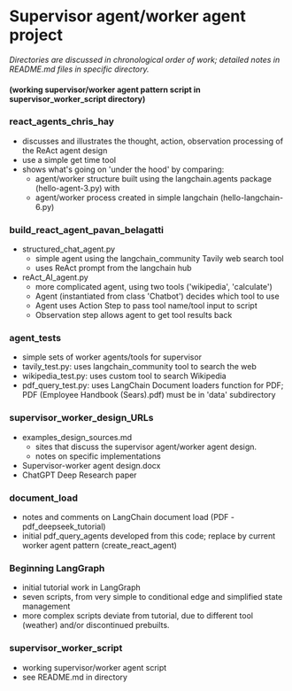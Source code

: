 # Supervisor agent/worker agent project #

<i>Directories are discussed in chronological order of work; detailed notes in README.md files in specific directory.</i>
#### (working supervisor/worker agent pattern script in supervisor_worker_script directory) ####
### react_agents_chris_hay ###
- discusses and illustrates the thought, action, observation processing of the ReAct agent design
- use a simple get time tool
- shows what's going on 'under the hood' by comparing:  
  - agent/worker structure built using the langchain.agents package (hello-agent-3.py) with
  - agent/worker process created in simple langchain (hello-langchain-6.py)

### build_react_agent_pavan_belagatti ###
- structured_chat_agent.py
  - simple agent using the langchain_community Tavily web search tool
  - uses ReAct prompt from the langchain hub
- reAct_AI_agent.py
  - more complicated agent, using two tools ('wikipedia', 'calculate')
  - Agent (instantiated from class 'Chatbot') decides which tool to use
  - Agent uses Action Step to pass tool name/tool input to script
  - Observation step allows agent to get tool results back

### agent_tests ###
- simple sets of worker agents/tools for supervisor 
- tavily_test.py: uses langchain_community tool to search the web
- wikipedia_test.py: uses custom tool to search Wikipedia
- pdf_query_test.py: uses LangChain Document loaders function for PDF; PDF (Employee Handbook (Sears).pdf) must be in 'data' subdirectory

### supervisor_worker_design_URLs ###
- examples_design_sources.md
  - sites that discuss the supervisor agent/worker agent design.
  - notes on specific implementations
- Supervisor-worker agent design.docx
- ChatGPT Deep Research paper

### document_load ###
- notes and comments on LangChain document load (PDF - pdf_deepseek_tutorial) 
- initial pdf_query_agents developed from this code; replace by current worker agent pattern (create_react_agent)

### Beginning LangGraph ###
- initial tutorial work in LangGraph
- seven scripts, from very simple to conditional edge and simplified state management
- more complex scripts deviate from tutorial, due to different tool (weather) and/or discontinued prebuilts. 

### supervisor_worker_script ###  
- working supervisor/worker agent script
- see README.md in directory

